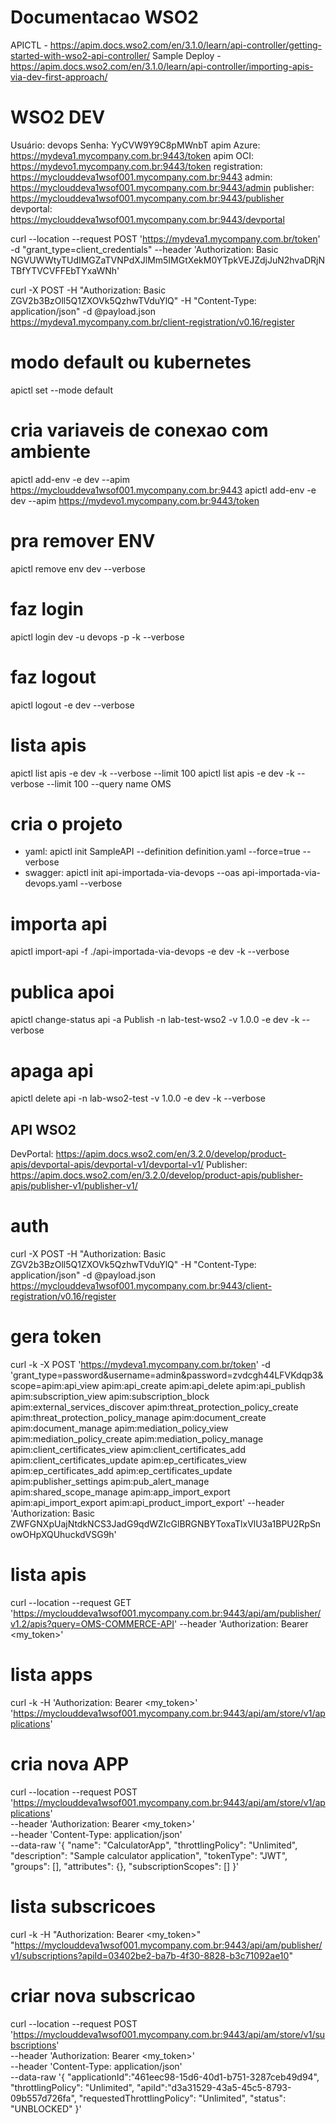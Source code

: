 # Documentacao WSO2
APICTL          - https://apim.docs.wso2.com/en/3.1.0/learn/api-controller/getting-started-with-wso2-api-controller/
Sample Deploy   - https://apim.docs.wso2.com/en/3.1.0/learn/api-controller/importing-apis-via-dev-first-approach/

# WSO2 DEV
Usuário:        devops
Senha:          YyCVW9Y9C8pMWnbT
apim Azure:     https://mydeva1.mycompany.com.br:9443/token
apim OCI:       https://mydevo1.mycompany.com.br:9443/token 
registration:   https://myclouddeva1wsof001.mycompany.com.br:9443
admin:          https://myclouddeva1wsof001.mycompany.com.br:9443/admin 
publisher:      https://myclouddeva1wsof001.mycompany.com.br:9443/publisher 
devportal:      https://myclouddeva1wsof001.mycompany.com.br:9443/devportal

curl --location --request POST 'https://mydeva1.mycompany.com.br/token' -d "grant_type=client_credentials" --header 'Authorization: Basic NGVUWWtyTUdIMGZaTVNPdXJlMm5IMGtXekM0YTpkVEJZdjJuN2hvaDRjNTBfYTVCVFFEbTYxaWNh'


 curl -X POST -H "Authorization: Basic ZGV2b3BzOll5Q1ZXOVk5QzhwTVduYlQ" -H "Content-Type: application/json" -d @payload.json https://mydeva1.mycompany.com.br/client-registration/v0.16/register

# modo default ou kubernetes
apictl set --mode default

# cria variaveis de conexao com ambiente
apictl add-env -e dev --apim https://myclouddeva1wsof001.mycompany.com.br:9443 
apictl add-env -e dev --apim https://mydevo1.mycompany.com.br:9443/token 

# pra remover ENV
apictl remove env dev --verbose

# faz login 
apictl login dev -u devops -p 
 -k --verbose

# faz logout
apictl logout -e dev --verbose

# lista apis
apictl list apis -e dev -k --verbose --limit 100 
apictl list apis -e dev -k --verbose --limit 100 --query name OMS

# cria o projeto
 - yaml:    apictl init SampleAPI --definition definition.yaml --force=true --verbose
 - swagger: apictl init api-importada-via-devops --oas api-importada-via-devops.yaml --verbose

# importa api
apictl import-api -f ./api-importada-via-devops -e dev -k --verbose

# publica apoi
apictl change-status api -a Publish -n lab-test-wso2 -v 1.0.0 -e dev -k --verbose

# apaga api
apictl delete api -n lab-wso2-test -v 1.0.0 -e dev -k --verbose


## API WSO2
DevPortal:  https://apim.docs.wso2.com/en/3.2.0/develop/product-apis/devportal-apis/devportal-v1/devportal-v1/
Publisher:  https://apim.docs.wso2.com/en/3.2.0/develop/product-apis/publisher-apis/publisher-v1/publisher-v1/

# auth
curl -X POST -H "Authorization: Basic ZGV2b3BzOll5Q1ZXOVk5QzhwTVduYlQ" -H "Content-Type: application/json" -d @payload.json https://myclouddeva1wsof001.mycompany.com.br:9443/client-registration/v0.16/register

# gera token
curl -k -X POST 'https://mydeva1.mycompany.com.br/token' -d 'grant_type=password&username=admin&password=zvdcgh44LFVKdqp3&scope=apim:api_view apim:api_create apim:api_delete apim:api_publish apim:subscription_view apim:subscription_block apim:external_services_discover apim:threat_protection_policy_create apim:threat_protection_policy_manage apim:document_create apim:document_manage apim:mediation_policy_view apim:mediation_policy_create apim:mediation_policy_manage apim:client_certificates_view apim:client_certificates_add apim:client_certificates_update apim:ep_certificates_view apim:ep_certificates_add apim:ep_certificates_update apim:publisher_settings apim:pub_alert_manage apim:shared_scope_manage apim:app_import_export apim:api_import_export apim:api_product_import_export' --header 'Authorization: Basic ZWFGNXpUajNtdkNCS3JadG9qdWZIcGlBRGNBYToxaTlxVlU3a1BPU2RpSnowOHpXQUhuckdVSG9h'

# lista apis
curl --location --request GET 'https://myclouddeva1wsof001.mycompany.com.br:9443/api/am/publisher/v1.2/apis?query=OMS-COMMERCE-API' --header 'Authorization: Bearer <my_token>'

# lista apps
curl -k -H 'Authorization: Bearer <my_token>' 'https://myclouddeva1wsof001.mycompany.com.br:9443/api/am/store/v1/applications'

# cria nova APP
curl --location --request POST 'https://myclouddeva1wsof001.mycompany.com.br:9443/api/am/store/v1/applications' \
--header 'Authorization: Bearer <my_token>' \
--header 'Content-Type: application/json' \
--data-raw '{
  "name": "CalculatorApp",
  "throttlingPolicy": "Unlimited",
  "description": "Sample calculator application",
  "tokenType": "JWT",
  "groups": [],
  "attributes": {},
  "subscriptionScopes": []
}'

# lista subscricoes
curl -k -H "Authorization: Bearer <my_token>" "https://myclouddeva1wsof001.mycompany.com.br:9443/api/am/publisher/v1/subscriptions?apiId=03402be2-ba7b-4f30-8828-b3c71092ae10"


# criar nova subscricao
curl --location --request POST 'https://myclouddeva1wsof001.mycompany.com.br:9443/api/am/store/v1/subscriptions' \
--header 'Authorization: Bearer <my_token>' \
--header 'Content-Type: application/json' \
--data-raw '{
    "applicationId":"461eec98-15d6-40d1-b751-3287ceb49d94",
    "throttlingPolicy": "Unlimited",
    "apiId":"d3a31529-43a5-45c5-8793-09b557d726fa",
    "requestedThrottlingPolicy": "Unlimited",
    "status": "UNBLOCKED"
}'